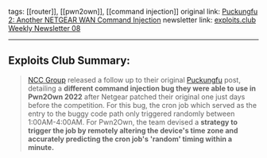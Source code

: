 tags:  [[router]], [[pwn2own]], [[command injection]]
original link: [Puckungfu 2: Another NETGEAR WAN Command Injection](https://research.nccgroup.com/2024/02/09/puckungfu-2-another-netgear-wan-command-injection/?ref=blog.exploits.club) 
newsletter link: [exploits.club Weekly Newsletter 08](https://blog.exploits.club/exploits-club-weekly-newsletter-08/)

---
## Exploits Club Summary:
> [NCC Group](https://research.nccgroup.com/?ref=blog.exploits.club) released a follow up to their original [Puckungfu](https://research.nccgroup.com/2022/12/22/puckungfu-a-netgear-wan-command-injection/?ref=blog.exploits.club) post, detailing a **different command injection bug they were able to use in Pwn2Own 2022** after Netgear patched their original one just days before the competition. For this bug, the cron job which served as the entry to the buggy code path only triggered randomly between 1:00AM-4:00AM. For Pwn2Own, the team devised a **strategy to trigger the job by remotely altering the device's time zone and accurately predicting the cron job's 'random' timing within a minute.** 